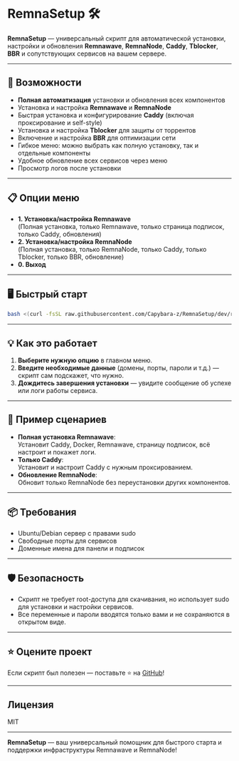 # RemnaSetup 🛠️

**RemnaSetup** — универсальный скрипт для автоматической установки, настройки и обновления **Remnawave**, **RemnaNode**, **Caddy**, **Tblocker**, **BBR** и сопутствующих сервисов на вашем сервере.

---

## 🚀 Возможности

- **Полная автоматизация** установки и обновления всех компонентов
- Установка и настройка **Remnawave** и **RemnaNode**
- Быстрая установка и конфигурирование **Caddy** (включая проксирование и self-style)
- Установка и настройка **Tblocker** для защиты от торрентов
- Включение и настройка **BBR** для оптимизации сети
- Гибкое меню: можно выбрать как полную установку, так и отдельные компоненты
- Удобное обновление всех сервисов через меню
- Просмотр логов после установки

---

## 📋 Опции меню

- **1. Установка/настройка Remnawave**  
  (Полная установка, только Remnawave, только страница подписок, только Caddy, обновления)
- **2. Установка/настройка RemnaNode**  
  (Полная установка, только RemnaNode, только Caddy, только Tblocker, только BBR, обновление)
- **0. Выход**

---

## 🖥️ Быстрый старт
```bash
bash <(curl -fsSL raw.githubusercontent.com/Capybara-z/RemnaSetup/dev/remnasetup.sh)
```

---

## 💡 Как это работает

1. **Выберите нужную опцию** в главном меню.
2. **Введите необходимые данные** (домены, порты, пароли и т.д.) — скрипт сам подскажет, что нужно.
3. **Дождитесь завершения установки** — увидите сообщение об успехе или логи работы сервиса.

---

## 📝 Пример сценариев

- **Полная установка Remnawave**:  
  Установит Caddy, Docker, Remnawave, страницу подписок, всё настроит и покажет логи.
- **Только Caddy**:  
  Установит и настроит Caddy с нужным проксированием.
- **Обновление RemnaNode**:  
  Обновит только RemnaNode без переустановки других компонентов.

---

## 📦 Требования

- Ubuntu/Debian сервер с правами sudo
- Свободные порты для сервисов
- Доменные имена для панели и подписок

---

## 🛡️ Безопасность

- Скрипт не требует root-доступа для скачивания, но использует sudo для установки и настройки сервисов.
- Все переменные и пароли вводятся только вами и не сохраняются в открытом виде.

---

## ⭐️ Оцените проект

Если скрипт был полезен — поставьте ⭐️ на [GitHub](https://github.com/Capybara-z/RemnaSetup)!

---

## Лицензия

MIT

---

**RemnaSetup** — ваш универсальный помощник для быстрого старта и поддержки инфраструктуры Remnawave и RemnaNode!
